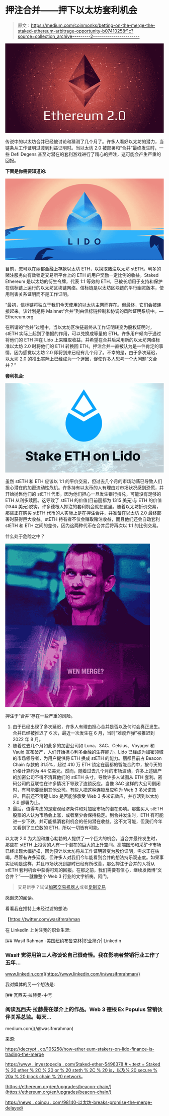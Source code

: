 # 押注合并——押下以太坊套利机会

> 原文：<https://medium.com/coinmonks/betting-on-the-merge-the-staked-ethereum-arbitrage-opportunity-b07410258f1c?source=collection_archive---------2----------------------->

![](img/969739530411ed7b3ee8d8a20efc85de.png)

传说中的以太坊合并已经被讨论和猜测了几个月了。许多人看好以太坊的潜力，当链条从工作证明过渡到利益证明时。当以太坊 2.0 被部署和“合并”最终发生时，一些 Defi Degens 甚至对潜在的套利游戏进行了精心的押注，这可能会产生严重的回报。

**下面是你需要知道的:**

![](img/60c005b0bbfeb404efbb8004cf1faee8.png)

目前，您可以在丽都金融上存款以太坊 ETH，以换取赌注以太坊 stETH。利多的赌注服务向有效锁定交易所平台上的 ETH 的用户奖励一定比例的收益。Staked Ethereum 是以太坊的衍生令牌，代表 1:1 等效的 ETH，已被长期用于支持和保护在信标链上运行的以太坊区块链网络。信标链是以太坊区块链的平行幽灵版本，使用利害关系证明而不是工作证明。

“最初，信标链将独立于我们今天使用的以太坊主网而存在。但最终，它们会被连接起来。该计划是将 Mainnet“合并”到由信标链控制和协调的风险证明系统中。—Ethereum.org

在所谓的“合并”过程中，当以太坊区块链最终从工作证明转变为股权证明时，stETH 实际上起到了借据的作用，可以兑换成等量的 ETH。许多用户倾向于通过将他们的 ETH 押在 Lido 上来赚取收益，并希望在合并后采用新的以太坊网络标准以太坊 2.0 时将他们的 ETH 转换回 ETH。押注合并一直被认为是一件肯定的事情，因为感觉以太坊 2.0 即将到来已经有几个月了。不幸的是，由于多次延迟，以太坊 2.0 的推出实际上已经成为一个迷因，促使许多人思考一个大问题“文合并？”

**套利机会:**

![](img/0b53c993c9f3fdd580f6822dba2ef5cc.png)

虽然 stETH 和 ETH 应该以 1:1 的平价交易，但过去几个月的市场动荡已导致人们担心潜在的加密流动性危机。许多持有以太币的人有理由对市场状况感到恐慌，并开始抛售他们的 stETH 代币，因为他们担心一旦发生银行挤兑，可能没有足够的 ETH 从利多赎回。这导致了 stETH 的价值(目前丽都为 1315 美元)与 ETH 的价值(1344 美元)脱钩。许多德根人押注的套利机会就在这里。随着以太坊折价交易，那些正在购买 stETH 代币的人实际上是在押注合并，并准备在以太坊 2.0 最终部署时获得巨大收益。stETH 持有者不仅会赚取赌注收益，而且他们还会自动套利 stETH 和 ETH 之间的差价，因为这两种代币在合并后将再次以 1:1 的比例交易。

什么处于危险之中？

![](img/d0feb4ca6fd9e0411f89d86adc6331ca.png)

押注于“合并”存在一些严重的风险。

1.  由于已经出现了多次延迟，许多人有理由担心合并是否以及何时会真正发生。合并已经被推迟了 6 次，最近一次发生在 6 月，当时“难度炸弹”被推迟到 2022 年 8 月。
2.  随着过去几个月如此多的加密公司如 Luna、3AC、Celsius、Voyager 和 Vauld 宣布破产，人们开始担心利多金融的生存能力。Lido 已经成为加密领域的市场领导者，为用户提供将 ETH 换成 stETH 的能力。丽都目前占 Beacon Chain 存款的 31.5%，超过 410 万 ETH 锁定在丽都的智能合约中，按今天的价格计算约为 44 亿美元。然而，随着过去几个月的市场波动，许多上述破产的加密公司不得不清算他们的 stETH 头寸，导致许多人试图从 ETH 套利。密码公司的互联性在许多情况下导致了连锁反应。当像 3AC 这样的大公司倒闭时，有可能蔓延到其他公司。有些人把这种连锁反应称为 Web 3 多米诺效应。目前还不清楚 Lido 是否能够承受 Web 3 多米诺效应，并存活到以太坊 2.0 部署为止。
3.  最后，值得考虑的是宏观经济条件和对加密市场的潜在影响。那些买入 stETH 股票的人认为市场会上涨，或者至少会保持稳定。到合并发生时，ETH 有可能进一步下跌，并可能抵消套利机会的任何潜在收益。这不太可能，但我们今年又看到了三位数的 ETH，所以一切皆有可能。

以太坊 2.0 为大胆和雄心勃勃的人提供了一个巨大的机会。当合并最终发生时，那些在 stETH 上投资的人有一个潜在的巨大的上升空间。高端图形和采矿卡市场已经出现大幅折扣，因为预计以太坊将从工作证明转变为股份证明，需求正在枯竭。尽管有许多延误，但许多人对我们今年能看到合并的想法持乐观态度。如果事实证明是这样，并且市场状况到那时已经有所改善，那么押注于合并的人将从 stETH 套利机会中获得可观的回报。在那之前，我们需要有信心，继续发微博“文合并？”——就像整个 Web 3 行业的文字祈祷。阿门。

> 交易新手？试试[加密交易机器人](/coinmonks/crypto-trading-bot-c2ffce8acb2a)或者[复制交易](/coinmonks/top-10-crypto-copy-trading-platforms-for-beginners-d0c37c7d698c)

感谢您的阅读。

看看我在推特上未经过滤的想法:

【https://twitter.com/wasifmrahman 

在 LinkedIn 上关注我的职业生涯:

[](https://www.linkedin.com/in/wasifmrahman/) [## Wasif Rahman -美国纽约布鲁克林|职业简介| LinkedIn

### Wasif 觉得用第三人称谈论自己很奇怪。我在影响者营销行业工作了五年…

www.linkedin.com](https://www.linkedin.com/in/wasifmrahman/) 

我对媒体的另一个想法是:

[](/@wasifmrahman) [## 瓦西夫·拉赫曼-中号

### 阅读瓦西夫·拉赫曼在媒介上的作品。Web 3 德根 Ex Populus 营销伙伴关系总监。每天…

medium.com](/@wasifmrahman) 

来源:

[https://decrypt . co/105258/how-ether eum-stakers-on-lido-finance-is-trading-the-merge](https://decrypt.co/105258/how-ethereum-stakers-on-lido-finance-are-trading-the-merge)

[https://www . investopedia . com/Staked-ether-5496378 #:~:text = Staked % 20 ether % 2C % 20 or % 20 steth % 2C % 20 is，以及% 20 secure % 20a % 20 block chain % 20 network](https://www.investopedia.com/staked-ether-5496378#:~:text=Staked%20ether%2C%20or%20stETH%2C%20is,and%20secure%20a%20blockchain%20network)。

[https://ethereum.org/en/upgrades/beacon-chain/](https://ethereum.org/en/upgrades/beacon-chain/)

[https://news . coincu . com/98140-以太坊-breaks-promise-the-merge-delayed/](https://news.coincu.com/98140-ethereum-breaks-promise-the-merge-delayed/)
